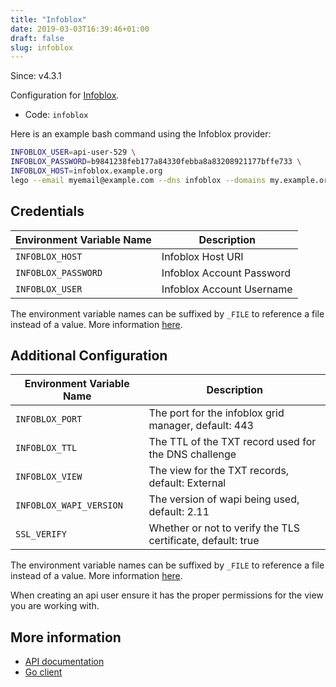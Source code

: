 ```yaml
---
title: "Infoblox"
date: 2019-03-03T16:39:46+01:00
draft: false
slug: infoblox
---
```


<!-- THIS DOCUMENTATION IS AUTO-GENERATED. PLEASE DO NOT EDIT. -->
<!-- providers/dns/infoblox/infoblox.toml -->
<!-- THIS DOCUMENTATION IS AUTO-GENERATED. PLEASE DO NOT EDIT. -->

Since: v4.3.1

Configuration for [Infoblox](https://www.infoblox.com/).


<!--more-->

- Code: `infoblox`

Here is an example bash command using the Infoblox provider:

```bash
INFOBLOX_USER=api-user-529 \
INFOBLOX_PASSWORD=b9841238feb177a84330febba8a83208921177bffe733 \
INFOBLOX_HOST=infoblox.example.org
lego --email myemail@example.com --dns infoblox --domains my.example.org run
```




## Credentials

| Environment Variable Name | Description |
|-----------------------|-------------|
| `INFOBLOX_HOST` | Infoblox Host URI |
| `INFOBLOX_PASSWORD` | Infoblox Account Password |
| `INFOBLOX_USER` | Infoblox Account Username |

The environment variable names can be suffixed by `_FILE` to reference a file instead of a value.
More information [here](/lego/dns/#configuration-and-credentials).


## Additional Configuration

| Environment Variable Name | Description |
|--------------------------------|-------------|
| `INFOBLOX_PORT` | The port for the infoblox grid manager, default: 443 |
| `INFOBLOX_TTL` | The TTL of the TXT record used for the DNS challenge |
| `INFOBLOX_VIEW` | The view for the TXT records, default: External |
| `INFOBLOX_WAPI_VERSION` | The version of wapi being used, default: 2.11 |
| `SSL_VERIFY` | Whether or not to verify the TLS certificate, default: true |

The environment variable names can be suffixed by `_FILE` to reference a file instead of a value.
More information [here](/lego/dns/#configuration-and-credentials).

When creating an api user ensure it has the proper permissions for the view you are working with. 



## More information

- [API documentation](https://your.infoblox.server/wapidoc/)
- [Go client](https://github.com/infobloxopen/infoblox-go-client)

<!-- THIS DOCUMENTATION IS AUTO-GENERATED. PLEASE DO NOT EDIT. -->
<!-- providers/dns/infoblox/infoblox.toml -->
<!-- THIS DOCUMENTATION IS AUTO-GENERATED. PLEASE DO NOT EDIT. -->
